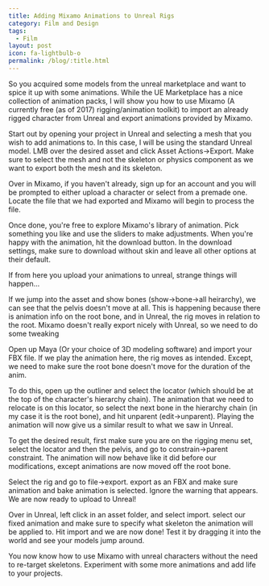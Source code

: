 ```yaml
---
title: Adding Mixamo Animations to Unreal Rigs
category: Film and Design
tags:
  - Film
layout: post
icon: fa-lightbulb-o
permalink: /blog/:title.html
---
```

So you acquired some models from the unreal marketplace and want to spice it up with some animations. While the UE Marketplace has a nice collection of animation packs, I will show you how to use Mixamo (A currently free (as of 2017) rigging/animation toolkit) to import an already rigged character from Unreal and export animations provided by Mixamo.

Start out by opening your project in Unreal and selecting a mesh that you wish to add animations to. In this case, I will be using the standard Unreal model. LMB over the desired asset and click Asset Actions->Export. Make sure to select the mesh and not the skeleton or physics component as we want to export both the mesh and its skeleton.




Over in Mixamo, if you haven't already, sign up for an account and you will be prompted to either upload a character or select from a premade one. Locate the file that we had exported and Mixamo will begin to process the file.



Once done, you're free to explore Mixamo's library of animation. Pick something you like and use the sliders to make adjustments. When you're happy with the animation, hit the download button. In the download settings, make sure to download without skin and leave all other options at their default.




If from here you upload your animations to unreal, strange things will happen...



If we jump into the asset and show bones (show->bone->all heirarchy), we can see that the pelvis doesn't move at all. This is happening because there is animation info on the root bone, and in Unreal, the rig moves in relation to the root. Mixamo doesn't really export nicely with Unreal, so we need to do some tweaking

Open up Maya (Or your choice of 3D modeling software) and import your FBX file. If we play the animation here, the rig moves as intended. Except, we need to make sure the root bone doesn't move for the duration of the anim.




To do this, open up the outliner and select the locator (which should be at the top of the character's hierarchy chain). The animation that we need to relocate is on this locator, so select the next bone in the hierarchy chain (in my case it is the root bone), and hit unparent (edit->unparent). Playing the animation will now give us a similar result to what we saw in Unreal.





To get the desired result, first make sure you are on the rigging menu set, select the locator and then the pelvis, and go to constrain->parent constraint. The animation will now behave like it did before our modifications, except animations are now moved off the root bone.





Select the rig and go to file->export. export as an FBX and make sure animation and bake animation is selected. Ignore the warning that appears. We are now ready to upload to Unreal!



Over in Unreal, left click in an asset folder, and select import. select our fixed animation and make sure to specify what skeleton the animation will be applied to. Hit import and we are now done! Test it by dragging it into the world and see your models jump around.



You now know how to use Mixamo with unreal characters without the need to re-target skeletons. Experiment with some more animations and add life to your projects.
